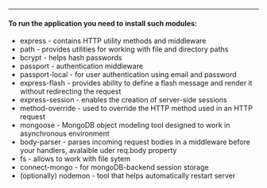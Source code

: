 ---
#### To run the application you need to install such modules:
* express - contains HTTP utility methods and middleware
* path - provides utilities for working with file and directory paths
* bcrypt - helps hash passwords
* passport - authentication middleware
* passport-local - for user authentication using email and password
* express-flash - provides ability to define a flash message and render it without redirecting the request
* express-session - enables the creation of server-side sessions
* method-override - used to override the HTTP method used in an HTTP request
* mongoose - MongoDB object modeling tool designed to work in asynchronous environment
* body-parser - parses incoming request bodies in a middleware before your handlers, avalaible uder req.body property
* fs - allows to work with file sytem
* connect-mongo - for mongoDB-backend session storage
* (optionally) nodemon - tool that helps automatically restart server

